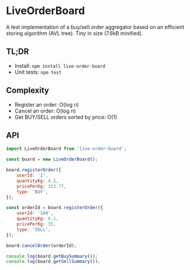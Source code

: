 # LiveOrderBoard
A test implementation of a buy/sell order aggregator based on an efficient storing algorithm (AVL tree). Tiny in size (7.6kB minified).

## TL;DR
- Install: `npm install live-order-board`
- Unit tests: `npm test`

## Complexity
- Register an order: O(log n)
- Cancel an order: O(log n)
- Get BUY/SELL orders sorted by price: O(1)

## API

```javascript
import LiveOrderBoard from 'live-order-board';

const board = new LiveOrderBoard();

board.registerOrder({
	userId: '1',
	quantityKg: 4.2,
	pricePerKg: 323.77,
	type: 'BUY',
});

const orderId = board.registerOrder({
	userId: '144',
	quantityKg: 6.1,
	pricePerKg: 35,
	type: 'SELL',
});

board.cancelOrder(orderId);

console.log(board.getBuySummary());
console.log(board.getSellSummary());
```
